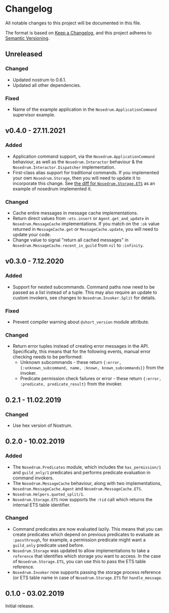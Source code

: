 # Changelog
All notable changes to this project will be documented in this file.

The format is based on [Keep a Changelog](https://keepachangelog.com/en/1.0.0/),
and this project adheres to [Semantic
Versioning](https://semver.org/spec/v2.0.0.html).

## Unreleased

### Changed

- Updated nostrum to 0.6.1.
- Updated all other dependencies.

### Fixed

- Name of the example application in the `Nosedrum.ApplicationCommand`
  supervisor example.


## v0.4.0 - 27.11.2021

### Added

- Application command support, via the `Nosedrum.ApplicationCommand` behaviour,
  as well as the `Nosedrum.Interactor` behaviour & the
  `Nosedrum.Interactor.Dispatcher` implementation.
- First-class alias support for traditional commands. If you implemented your
  own `Nosedrum.Storage`, then you will need to update it to incorporate this
  change. See [the diff for
  `Nosedrum.Storage.ETS`](https://github.com/jchristgit/nosedrum/commit/9debfa61fe787078ea2f2337dae9833a9608b477#diff-a464efb4145969295c7ab63ec6b50f734c2b3f45e32f12e5050eaeb4aea4679a)
  as an example of nosedrum implemented it.

### Changed

- Cache entire messages in message cache implementations.
- Return direct values from `:ets.insert` or `Agent.get_and_update` in
  `Nosedrum.MessageCache` implementations. If you match on the `:ok` value
  returned in `MessageCache.get` or `MessageCache.update`, you will need to
  update your code.
- Change value to signal "return all cached messages" in
  `Nosedrum.MessageCache.recent_in_guild` from `nil` to `:infinity`.


## v0.3.0 - 7.12.2020

### Added
- Support for nested subcommands. Command paths now need to be passed as a list
  instead of a tuple. This may also require an update to custom invokers, see
  changes to `Nosedrum.Invoker.Split` for details.

### Fixed
- Prevent compiler warning about `@short_version` module attribute.

### Changed
- Return error tuples instead of creating error messages in the API.
  Specifically, this means that for the following events, manual error checking
  needs to be performed:
  - Unknown subcommands - these return `{:error, {:unknown_subcommand, name,
    :known, known_subcommands}}` from the invoker.
  - Predicate permission check failures or error - these return `{:error,
    :predicate, predicate_result}` from the invoker.


## 0.2.1 - 11.02.2019
### Changed
- Use hex version of Nostrum.


## 0.2.0 - 10.02.2019
### Added
- The `Nosedrum.Predicates` module, which includes the `has_permission/1`
  and `guild_only/1` predicates and performs predicate evaluation in command
  invokers.
- The `Nosedrum.MessageCache` behaviour, along with two implementations,
  `Nosedrum.MessageCache.Agent` and `Nosedrum.MessageCache.ETS`.
- `Nosedrum.Helpers.quoted_split/1`.
- `Nosedrum.Storage.ETS` now supports the `:tid` call which returns the internal
  ETS table identifier.

### Changed
- Command predicates are now evaluated lazily. This means that you can create
  predicates which depend on previous predicates to evaluate as `:passthrough`,
  for example, a permission predicate might want a `guild_only` predicate used
  before.
- `Nosedrum.Storage` was updated to allow implementations to take a `reference`
  that identifies which storage you want to access. In the case of
  `Nosedrum.Storage.ETS`, you can use this to pass the ETS table reference.
- `Nosedrum.Invoker` now supports passing the storage process reference (or ETS
  table name in case of `Nosedrum.Storage.ETS` for `handle_message`.


## 0.1.0 - 03.02.2019
Initial release.

<!-- vim: set textwidth=80 ts=2 sw=2: -->
